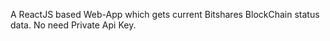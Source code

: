 A ReactJS based Web-App which gets current Bitshares BlockChain status data. No need Private Api Key.